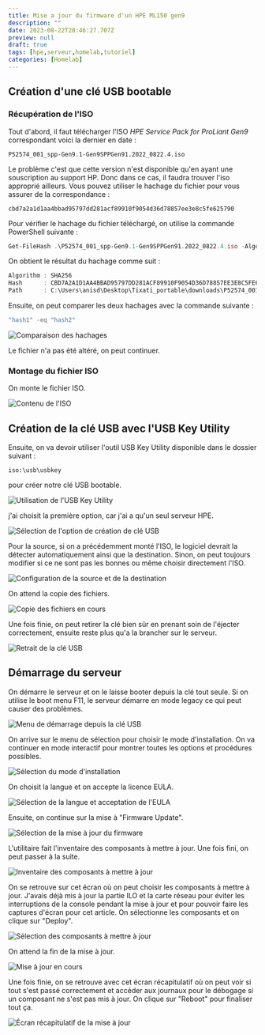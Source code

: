 ```yaml
---
title: Mise a jour du firmware d'un HPE ML150 gen9
description: ""
date: 2023-08-22T20:46:27.707Z
preview: null
draft: true
tags: [hpe,serveur,homelab,tutoriel]
categories: [Homelab]
---
```


## Création d'une clé USB bootable

### Récupération de l'ISO

Tout d'abord, il faut télécharger l'ISO *HPE Service Pack for ProLiant Gen9* correspondant voici la dernier en date :

```
P52574_001_spp-Gen9.1-Gen9SPPGen91.2022_0822.4.iso
```

Le problème c'est que cette version n'est disponible qu'en ayant une souscription au support HP. Donc dans ce cas, il faudra trouver l'iso approprié ailleurs. Vous pouvez utiliser le hachage du fichier pour vous assurer de la correspondance :

```
cbd7a2a1d1aa4bbad95797dd281acf89910f9054d36d78857ee3e8c5fe625790
```

Pour vérifier le hachage du fichier téléchargé, on utilise la commande PowerShell suivante :

```powershell
Get-FileHash .\P52574_001_spp-Gen9.1-Gen9SPPGen91.2022_0822.4.iso -Algorithm SHA256 | Format-List
```

On obtient le résultat du hachage comme suit :

```powershell
Algorithm : SHA256
Hash      : CBD7A2A1D1AA4BBAD95797DD281ACF89910F9054D36D78857EE3E8C5FE625790
Path      : C:\Users\anisd\Desktop\Tixati_portable\downloads\P52574_001_spp-Gen9.1-Gen9SPPGen91.2022_0822.4.iso
```

Ensuite, on peut comparer les deux hachages avec la commande suivante :

```powershell
"hash1" -eq "hash2"
```

![Comparaison des hachages](/Articles/2023-08-22-mise-a-jour-du-firmware-d'un-hpe-ml150-gen9/Pasted%20image%2020230822205644.png)

Le fichier n'a pas été altéré, on peut continuer.

### Montage du fichier ISO

On monte le fichier ISO.

![Contenu de l'ISO](/Articles/2023-08-22-mise-a-jour-du-firmware-d'un-hpe-ml150-gen9/Pasted%20image%2020230822205835.png)

## Création de la clé USB avec l'USB Key Utility

Ensuite, on va devoir utiliser l'outil USB Key Utility disponible dans le dossier suivant :

```
iso:\usb\usbkey
```

pour créer notre clé USB bootable.

![Utilisation de l'USB Key Utility](/Articles/2023-08-22-mise-a-jour-du-firmware-d'un-hpe-ml150-gen9/Pasted%20image%2020230822211511.png)

j'ai choisit la première option, car j'ai a qu'un seul serveur HPE.

![Sélection de l'option de création de clé USB](/Articles/2023-08-22-mise-a-jour-du-firmware-d'un-hpe-ml150-gen9/Pasted%20image%2020230822211632.png)

Pour la source, si on a précédemment monté l'ISO, le logiciel devrait la détecter automatiquement ainsi que la destination. Sinon, on peut toujours modifier si ce ne sont pas les bonnes ou même choisir directement l'ISO.

![Configuration de la source et de la destination](/Articles/2023-08-22-mise-a-jour-du-firmware-d'un-hpe-ml150-gen9/Pasted%20image%2020230822212223.png)

On attend la copie des fichiers.

![Copie des fichiers en cours](/Articles/2023-08-22-mise-a-jour-du-firmware-d'un-hpe-ml150-gen9/Pasted%20image%2020230822212454.png)

Une fois finie, on peut retirer la clé bien sûr en prenant soin de l'éjecter correctement, ensuite reste plus qu'a la brancher sur le serveur.

![Retrait de la clé USB](/Articles/2023-08-22-mise-a-jour-du-firmware-d'un-hpe-ml150-gen9/Pasted%20image%2020230822213645.png)

## Démarrage du serveur

On démarre le serveur et on le laisse booter depuis la clé tout seule. Si on utilise le boot menu F11, le serveur démarre en mode legacy ce qui peut causer des problèmes.

![Menu de démarrage depuis la clé USB](/Articles/2023-08-22-mise-a-jour-du-firmware-d'un-hpe-ml150-gen9/Pasted%20image%2020230822215323.png)

On arrive sur le menu de sélection pour choisir le mode d'installation. On va continuer en mode interactif pour montrer toutes les options et procédures possibles.

![Sélection du mode d'installation](/Articles/2023-08-22-mise-a-jour-du-firmware-d'un-hpe-ml150-gen9/Pasted%20image%2020230822215623.png)

On choisit la langue et on accepte la licence EULA.

![Sélection de la langue et acceptation de l'EULA](/Articles/2023-08-22-mise-a-jour-du-firmware-d'un-hpe-ml150-gen9/Pasted%20image%2020230822220013.png)

Ensuite, on continue sur la mise à "Firmware Update".

![Sélection de la mise à jour du firmware](/Articles/2023-08-22-mise-a-jour-du-firmware-d'un-hpe-ml150-gen9/Pasted%20image%2020230822220123.png)

L'utilitaire fait l'inventaire des composants à mettre à jour. Une fois fini, on peut passer à la suite.

![Inventaire des composants à mettre à jour](/Articles/2023-08-22-mise-a-jour-du-firmware-d'un-hpe-ml150-gen9/Pasted%20image%2020230822220252.png)

On se retrouve sur cet écran où on peut choisir les composants à mettre à jour. J'avais déjà mis à jour la partie ILO et la carte réseau pour éviter les interruptions de la console pendant la mise à jour et pour pouvoir faire les captures d'écran pour cet article. On sélectionne les composants et on clique sur "Deploy".

![Sélection des composants à mettre à jour](/Articles/2023-08-22-mise-a-jour-du-firmware-d'un-hpe-ml150-gen9/Pasted%20image%2020230822221406.png)

On attend la fin de la mise à jour.

![Mise à jour en cours](/Articles/2023-08-22-mise-a-jour-du-firmware-d'un-hpe-ml150-gen9/Pasted%20image%2020230822221502.png)

Une fois finie, on se retrouve avec cet écran récapitulatif où on peut voir si tout s'est passé correctement et accéder aux journaux pour le débogage si un composant ne s'est pas mis à jour. On clique sur "Reboot" pour finaliser tout ça.

![Écran récapitulatif de la mise à jour](/Articles/2023-08-22-mise-a-jour-du-firmware-d'un-hpe-ml150-gen9/Pasted%20image%2020230822221752.png)